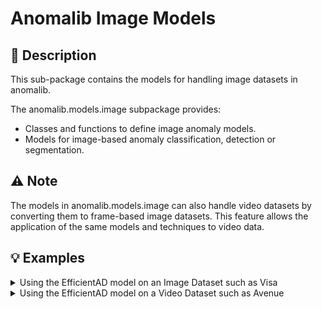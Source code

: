 # Anomalib Image Models

## 📝 Description

This sub-package contains the models for handling image datasets in anomalib.

The anomalib.models.image subpackage provides:

- Classes and functions to define image anomaly models.
- Models for image-based anomaly classification, detection or segmentation.

## ⚠️ Note

The models in anomalib.models.image can also handle video datasets by converting them to frame-based image datasets.
This feature allows the application of the same models and techniques to video data.

## 💡 Examples

<details>
<summary>Using the EfficientAD model on an Image Dataset such as Visa</summary>

```python
# Import the necessary modules
from anomalib.data import Visa
from anomalib.models import EfficientAD
from anomalib.engine import Engine

# Load the ViSA dataset, model and engine.
datamodule = Visa()
model = EfficientAD()
engine = Engine()

# Train the model
engine.train(model, datamodule)
```

</details>

<details>
<summary>Using the EfficientAD model on a Video Dataset such as Avenue</summary>

To use an image model to train on a video dataset, we need to convert the video dataset to a frame-based image dataset. To do this, we could use `clip_length_in_frames=1` when loading the dataset.

```python

```python
# Import the necessary modules
from anomalib.data import Avenue
from anomalib.models import EfficientAD
from anomalib.engine import Engine

# Load the folder, model and engine.
# Set the clip_length_in_frames to 1 to convert the video dataset to a
#   frame-based image dataset.
datamodule = Avenue(clip_length_in_frames=1)
model = EfficientAD()
engine = Engine()

# Train the model
engine.train(model, datamodule)
```

</details>
